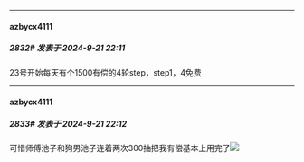 ﻿
*****

####  azbycx4111  
##### 2832#       发表于 2024-9-21 22:11

23号开始每天有个1500有偿的4轮step，step1，4免费

*****

####  azbycx4111  
##### 2833#       发表于 2024-9-21 22:12

可惜师傅池子和狗男池子连着两次300抽把我有偿基本上用完了<img src="https://static.saraba1st.com/image/smiley/face2017/001.png" referrerpolicy="no-referrer">

